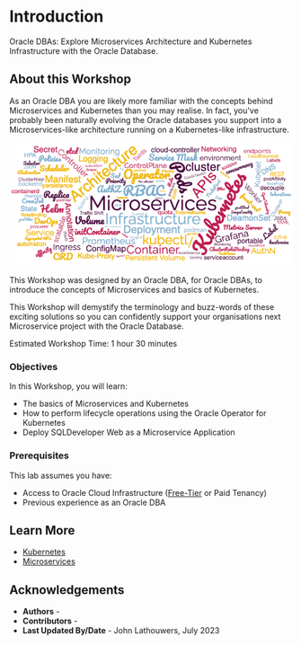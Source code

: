 # Introduction

Oracle DBAs: Explore Microservices Architecture and Kubernetes Infrastructure with the Oracle Database.

## About this Workshop

As an Oracle DBA you are likely more familiar with the concepts behind Microservices and Kubernetes than you may realise.  In fact, you've probably been naturally evolving the Oracle databases you support into a Microservices-like architecture running on a Kubernetes-like infrastructure.

![Buzz Word Cloud](./images/wordcloud.png "Buzz Word Cloud")

This Workshop was designed by an Oracle DBA, for Oracle DBAs, to introduce the concepts of Microservices and basics of Kubernetes.  

This Workshop will demystify the terminology and buzz-words of these exciting solutions so you can confidently support your organisations next Microservice project with the Oracle Database.

Estimated Workshop Time: 1 hour 30 minutes

### Objectives

In this Workshop, you will learn:

* The basics of Microservices and Kubernetes
* How to perform lifecycle operations using the Oracle Operator for Kubernetes
* Deploy SQLDeveloper Web as a Microservice Application

### Prerequisites

This lab assumes you have:

* Access to Oracle Cloud Infrastructure ([Free-Tier](https://www.oracle.com/uk/cloud/free/) or Paid Tenancy)
* Previous experience as an Oracle DBA

## Learn More

* [Kubernetes](https://kubernetes.io/)
* [Microservices](https://microservices.io/)

## Acknowledgements

* **Authors** - [](var:authors)
* **Contributors** - [](var:contributors)
* **Last Updated By/Date** - John Lathouwers, July 2023
